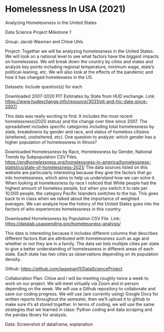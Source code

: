 # Homelessness In USA (2021)

Analyzing Homelessness in the United States

Data Science Project Milestone 1 

Group: Jacob Waxman and Chloe Uhls

Project:
Together we will be analyzing homelessness in the United States. We will look on a national level to see what factors have the biggest impacts on homelessess. We will break down the country by cities and states and analyze key points including regional temperature, minimum wage, state’s political-leaning, etc. We will also look at the effects of the pandemic and how it has changed homelessess in the US.

Datasets: Include question(s) for each 

Downloaded 2007-2020 PIT Estimates by State from HUD exchange.
Link: https://www.hudexchange.info/resource/3031/pit-and-hic-data-since-2007/

This data was really exciting to find. It includes the most recent homelessness(2020 status) and the change over time since 2007. The spreadsheet includes specific categories including total homelessness by state, breakdowns by gender and race, and status of homeless citizens (sheltered, unsheltered, etc). One question to analyze: which gender has a higher population of homelessness in Illinois?

Downloaded Homelessness by Race, Homelessness by Gender, National Trends by Subpopulation CSV Files.
https://endhomelessness.org/homelessness-in-america/homelessness-statistics/state-of-homelessness-2021/
The data sources listed on this website are particularly interesting because they give the factors that go into homelessness, which aims to help us understand how we can solve it. When looking at homelessness by race I noticed that White people had the highest amount of homeless people, but when you switch it to rate per 10,000 people, the category Pacific Islanders switches to the top. This goes back to in class when we talked about the importance of weighted averages. We can analyze how the history of the United States goes into the factors of who experiences homelessness in this country.

Downloaded Homelessness by Population CSV File. 
Link: https://datalab.usaspending.gov/homelessness-analysis/ 

This data is interesting because it includes different columns that describes different factors that are attributed with homelessness such as age and whether or not they are in a family. The data set lists multiple cities per state to give a better understanding of homelessness in different areas of each state. Each state has two cities as observations depending on its population density.



Github: https://github.com/jwaxman11/DataScienceProject

Collaboration Plan: 
Chloe and I will be meeting roughly twice a week to work on our project. We will meet virtually via Zoom and in person depending on the week. We will use a Github repository to collaborate and save our coding progress. We will use (are currently using) Google Docs for written reports throughout the semester, then we’ll upload it to github to make sure it’s all stored together. 
In terms of coding, we will use the same strategies that we learned in class: Python coding and data scraping and the pandas library for analysis.

Data: Screenshot of dataframe, explanation 
















